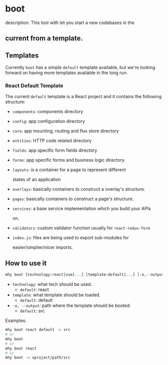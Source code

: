 # boot

description: This tool with let you start a new codebases in the

## current from a template.

## Templates

Currently `boot` has a simple `default` template available, but we're looking forward on having more templates available in the long run.

### React Default Template

The current `default` template is a React project and it contains the following structure:

* `components`: components directory
* `config`: app configuration directory
* `core`: app mounting, routing and flux store directory
* `entities`: HTTP code related directory
* `fields`: app specific form fields directory
* `forms`: app specific forms and business logic directory
* `layouts`: is a container for a page to represent different

  states of an application

* `overlays`: basically containers to construct a overlay's structure.
* `pages`: basically containers to construct a page's structure.
* `services`: a base service implementation which you build your APIs

  on.

* `validators`: custom validator function usually for `react-redux-form`
* `index.js`: files are being used to export sub-modules for

  easier/simplier/nicer imports.

## How to use it

```bash
mhy boot [technology:react|vue|...] [template:default|...] [-o,--output: output path]
```

* `technology`: what tech should be used.
  * `default`: react
* `template`: what template should be loaded.
  * `default`: default
* `-o, --output`: path where the template should be booted.
  * `default`: src

Examples:

```bash
mhy boot react default -o src
# or
mhy boot
# or
mhy boot react
# or
mhy boot -o xproject/path/src
```

